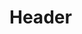 <!-- TITLE: Identity Provider Setup -->
<!-- SUBTITLE: A quick summary of Identity Provider Setup -->

# Header
